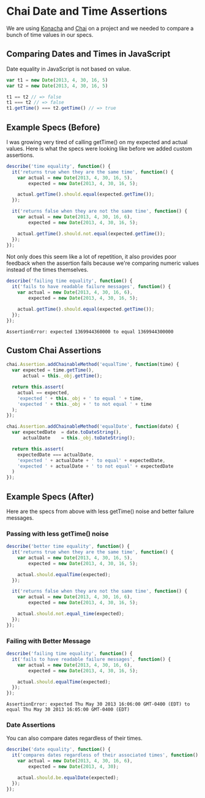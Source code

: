 # Chai Date and Time Assertions

We are using [Konacha](https://github.com/jfirebaugh/konacha) and
[Chai](http://chaijs.com/) on a project and we needed to compare a bunch of time
values in our specs.

## Comparing Dates and Times in JavaScript

Date equality in JavaScript is not based on value.

```javascript
var t1 = new Date(2013, 4, 30, 16, 5)
var t2 = new Date(2013, 4, 30, 16, 5)

t1 == t2 // => false
t1 === t2 // => false
t1.getTime() === t2.getTime() // => true
```

## Example Specs (Before)

I was growing very tired of calling getTime() on my expected and
actual values. Here is what the specs were looking like before we
added custom assertions.

```javascript
describe('time equality', function() {
  it('returns true when they are the same time', function() {
    var actual = new Date(2013, 4, 30, 16, 5),
        expected = new Date(2013, 4, 30, 16, 5);

    actual.getTime().should.equal(expected.getTime());
  });

  it('returns false when they are not the same time', function() {
    var actual = new Date(2013, 4, 30, 16, 6),
        expected = new Date(2013, 4, 30, 16, 5);

    actual.getTime().should.not.equal(expected.getTime());
  });
});
```

Not only does this seem like a lot of repetition, it also provides
poor feedback when the assertion fails because we're comparing numeric
values instead of the times themselves.

```javascript
describe('failing time equality', function() {
  it('fails to have readable failure messages', function() {
    var actual = new Date(2013, 4, 30, 16, 6),
        expected = new Date(2013, 4, 30, 16, 5);

    actual.getTime().should.equal(expected.getTime());
  });
});
```

    AssertionError: expected 1369944360000 to equal 1369944300000

## Custom Chai Assertions

```javascript
chai.Assertion.addChainableMethod('equalTime', function(time) {
  var expected = time.getTime(),
      actual = this._obj.getTime();

  return this.assert(
    actual == expected,
    'expected ' + this._obj + ' to equal ' + time,
    'expected ' + this._obj + ' to not equal ' + time
  );
});

chai.Assertion.addChainableMethod('equalDate', function(date) {
  var expectedDate  = date.toDateString(),
      actualDate    = this._obj.toDateString();

  return this.assert(
    expectedDate === actualDate,
    'expected ' + actualDate + ' to equal' + expectedDate,
    'expected ' + actualDate + ' to not equal' + expectedDate
  )
});
```

## Example Specs (After)

Here are the specs from above with less getTime() noise and better failure messages.

### Passing with less getTime() noise

```javascript
describe('better time equality', function() {
  it('returns true when they are the same time', function() {
    var actual = new Date(2013, 4, 30, 16, 5),
        expected = new Date(2013, 4, 30, 16, 5);

    actual.should.equalTime(expected);
  });

  it('returns false when they are not the same time', function() {
    var actual = new Date(2013, 4, 30, 16, 6),
        expected = new Date(2013, 4, 30, 16, 5);

    actual.should.not.equal_time(expected);
  });
});
```

### Failing with Better Message

```javascript
describe('failing time equality', function() {
  it('fails to have readable failure messages', function() {
    var actual = new Date(2013, 4, 30, 16, 6),
        expected = new Date(2013, 4, 30, 16, 5);

    actual.should.equalTime(expected);
  });
});
```

    AssertionError: expected Thu May 30 2013 16:06:00 GMT-0400 (EDT) to equal Thu May 30 2013 16:05:00 GMT-0400 (EDT)

### Date Assertions

You can also compare dates regardless of their times.

```javascript
describe('date equality', function() {
  it('compares dates regardless of their associated times', function() {
    var actual = new Date(2013, 4, 30, 16, 6),
        expected = new Date(2013, 4, 30);

    actual.should.be.equalDate(expected);
  });
});
```

